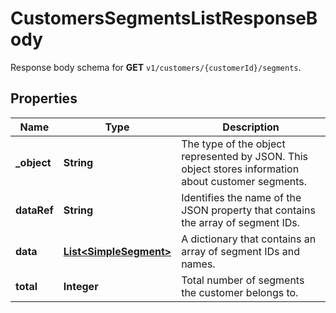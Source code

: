

# CustomersSegmentsListResponseBody

Response body schema for **GET** `v1/customers/{customerId}/segments`.

## Properties

| Name | Type | Description |
|------------ | ------------- | ------------- |
|**_object** | **String** | The type of the object represented by JSON. This object stores information about customer segments. |
|**dataRef** | **String** | Identifies the name of the JSON property that contains the array of segment IDs. |
|**data** | [**List&lt;SimpleSegment&gt;**](SimpleSegment.md) | A dictionary that contains an array of segment IDs and names. |
|**total** | **Integer** | Total number of segments the customer belongs to. |



